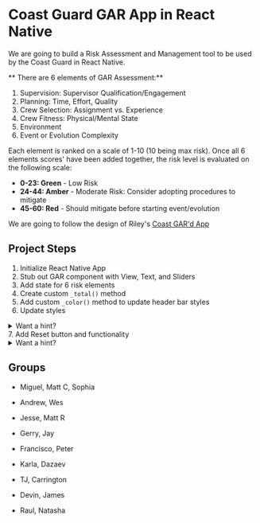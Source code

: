 # Coast Guard GAR App in React Native

We are going to build a Risk Assessment and Management tool to be used by the Coast Guard in React Native.

** There are 6 elements of GAR Assessment:**
1. Supervision: Supervisor Qualification/Engagement
2. Planning: Time, Effort, Quality
3. Crew Selection: Assignment vs. Experience
4. Crew Fitness: Physical/Mental State
5. Environment
6. Event or Evolution Complexity

Each element is ranked on a scale of 1-10 (10 being max risk). Once all 6 elements scores' have been added together, the risk level is evaluated on the following scale:
* **0-23: Green** - Low Risk
* **24-44: Amber** - Moderate Risk: Consider adopting procedures to mitigate
* **45-60: Red** - Should mitigate before starting event/evolution

We are going to follow the design of Riley's [Coast GAR'd App](https://itunes.apple.com/us/app/coast-gard/id836022547?mt=8)

## Project Steps

1. Initialize React Native App
2. Stub out GAR component with View, Text, and Sliders
3. Add state for 6 risk elements
4. Create custom `_total()` method
5. Add custom `_color()` method to update header bar styles
6. Update styles
<details>
  <summary>Want a hint?</summary>
  check out PixelRatio react-native class
</details>
7. Add Reset button and functionality  
<details>
  <summary>Want a hint?</summary>
  check out TouchableHighlight react-native class
</details>

## Groups

- Miguel, Matt C, Sophia

- Andrew, Wes

- Jesse, Matt R

- Gerry, Jay

- Francisco, Peter

- Karla, Dazaev

- TJ, Carrington

- Devin, James

- Raul, Natasha
